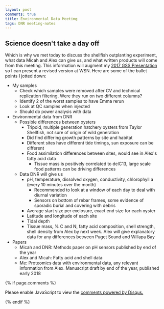 ```yaml
---
layout: post
comments: true
title: Environmental Data Meeting
tags: DNR meeting-notes
---
```


## Science doesn't take a day off

Which is why we met today to discuss the shellfish outplanting experiment, what data Micah and Alex can give us, and what written products will come from this meeting. This information will augment my [2017 GSS Presentation](https://github.com/RobertsLab/project-oyster-oa/blob/master/presentations/DNR/GSS2017_Venkataraman.ppt) so I can present a revised version at WSN. Here are some of the bullet points I jotted down:

- My samples
  - Check which samples were removed after CV and technical replication filtering. Were they run on two different columns?
  - Identify 2 of the worst samples to have Emma rerun
  - Look at QC samples when injected
  - Should do power analysis with data
- Environmental data from DNR
  - Possible differences between oysters
    - Tripoid, multiple generation hatchery oysters from Taylor Shellfish, not sure of origin of wild generation
    - Did find differing growth patterns by site and habitat
    - Different sites have different tide timings, sun exposure can be different
    - Food assimilation differences between sites, would see in Alex's fatty acid data
      - Tissue mass is positively correlated to delC13, large scale food patterns can be driving differences
  - Data DNR will give us
    - pH, temperature, dissolved oxygen, conductivity, chlorophyll a (every 10 minutes over the month)
      - Recommended to look at a window of each day to deal with diurnal variation
      - Sensors on bottom of rebar frames, some evidence of sporadic burial and covering with debris
    - Average start size per exclosure, exact end size for each oyster
    - Latitude and longitude of each site
    - Tidal depth
    - Tissue mass, % C and N, fatty acid composition, shell strength, shell density from Alex by next week. Alex will give explanatory data for any differences between Puget Sound and Willapa Bay
- Papers
  - Micah and DNR: Methods paper on pH sensors published by end of the year
  - Alex and Micah: Fatty acid and shell data
  - Me: Proteomics data with environmental data, any relevant information from Alex. Manuscript draft by end of the year, published early 2018
    
{% if page.comments %}

<div id="disqus_thread"></div>
<script>

/**
*  RECOMMENDED CONFIGURATION VARIABLES: EDIT AND UNCOMMENT THE SECTION BELOW TO INSERT DYNAMIC VALUES FROM YOUR PLATFORM OR CMS.
*  LEARN WHY DEFINING THESE VARIABLES IS IMPORTANT: https://disqus.com/admin/universalcode/#configuration-variables*/
/*
var disqus_config = function () {
this.page.url = PAGE_URL;  // Replace PAGE_URL with your page's canonical URL variable
this.page.identifier = PAGE_IDENTIFIER; // Replace PAGE_IDENTIFIER with your page's unique identifier variable
};
*/
(function() { // DON'T EDIT BELOW THIS LINE
var d = document, s = d.createElement('script');
s.src = 'https://the-responsible-grad-student.disqus.com/embed.js';
s.setAttribute('data-timestamp', +new Date());
(d.head || d.body).appendChild(s);
})();
</script>
<noscript>Please enable JavaScript to view the <a href="https://disqus.com/?ref_noscript">comments powered by Disqus.</a></noscript>

{% endif %}

<script id="dsq-count-scr" src="//the-responsible-grad-student.disqus.com/count.js" async></script>

      
